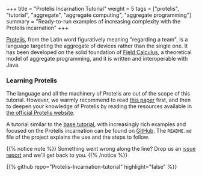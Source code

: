 +++
title = "Protelis Incarnation Tutorial"
weight = 5
tags = ["protelis", "tutorial", "aggregate", "aggregate computing", "aggregate programming"]
summary = "Ready-to-run examples of increasing complexity with the Protelis incarnation"
+++

[Protelis](https://protelis.org),
from the Latin word figuratively meaning "regarding a team",
is a language targeting the aggregate of devices rather than the single one.
It has been developed on the solid foundation of [Field Calculus](https://doi.org/10.1145/3285956),
a theoretical model of aggregate programming,
and it is written and interoperable with Java.

### Learning Protelis
The language and all the machinery of Protelis are out of the scope of this tutorial.
However, we warmly recommend to read [this paper](https://doi.org/10.1145/2695664.2695913) first,
and then to deepen your knowledge of Protelis by reading the resources available in
[the official Protelis website](https://protelis.org).

A tutorial similar to the [base tutorial](../basics),
with increasingly rich examples and focused on the Protelis incarnation
can be found on [GitHub](https://github.com/AlchemistSimulator/Protelis-Incarnation-tutorial).
The `README.md` file of the project explains the use and the steps to follow.

{{% notice note %}}
Something went wrong along the line? Drop us an
[issue report](https://github.com/AlchemistSimulator/Protelis-Incarnation-tutorial/issues/new/choose)
and we'll get back to you.
{{% /notice %}}

{{% github repo="Protelis-Incarnation-tutorial" highlight="false" %}}
